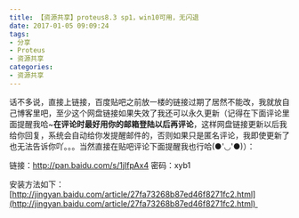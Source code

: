 ```yaml
---
title: 【资源共享】proteus8.3 sp1，win10可用，无闪退
date: 2017-01-05 09:09:24
tags:
- 分享
- Proteus
- 资源共享
categories:
- 资源共享
---
```


话不多说，直接上链接，百度贴吧之前放一楼的链接过期了居然不能改，我就放自己博客里吧，至少这个网盘链接如果失效了我还可以永久更新（记得在下面评论里面提醒我哈~**在评论时最好用你的邮箱登陆以后再评论**，这样网盘链接更新以后我给你回复，系统会自动给你发提醒邮件的，否则如果只是匿名评论，我即使更新了也无法告诉你吖。。。当然直接在贴吧评论下面提醒我也行哈(●'◡'●)）：

链接：http://pan.baidu.com/s/1jIfpAx4 密码：xyb1

安装方法如下：[http://jingyan.baidu.com/article/27fa73268b87ed46f8271fc2.html](http://jingyan.baidu.com/article/27fa73268b87ed46f8271fc2.html) 